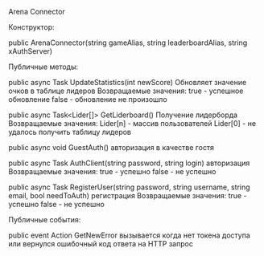Arena Connector

Конструктор:

public ArenaConnector(string gameAlias, string leaderboardAlias, string xAuthServer)

Публичные методы:

public async Task<bool> UpdateStatistics(int newScore)
Обновляет значение очков в таблице лидеров
Возвращаемые значения:
true - успешное обновление
false - обновление не произошло

public async Task<Lider[]> GetLiderboard()
Получение лидерборда
Возвращаемые значения:
Lider[n] - массив пользователей
Lider[0] - не удалось получить таблицу лидеров

public async void GuestAuth()
авторизация в качестве гостя

public async Task<bool> AuthСlient(string password, string login)
авторизация 
Возвращаемые значения:
true - успешно
false - не успешно

public async Task<bool> RegisterUser(string password, string username, string email, bool needToAuth)
регистрация
Возвращаемые значения:
true - успешно
false - не успешно

Публичные события:

public event Action<string> GetNewError
вызывается когда нет токена доступа или вернулся ошибочный код ответа на HTTP запрос